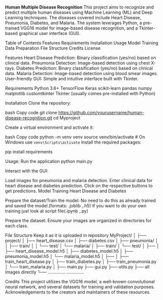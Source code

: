 **Human Multiple Disease Recognition**
This project aims to recognize and predict multiple human diseases using Machine Learning (ML) and Deep Learning techniques. 
The diseases covered include Heart Disease, Pneumonia, Diabetes, and Malaria. The system leverages Python, a pre-trained VGG16 
model for image-based disease recognition, and a Tkinter-based graphical user interface (GUI).

Table of Contents
Features
Requirements
Installation
Usage
Model Training
Data Preparation
File Structure
Credits
License


Features
Heart Disease Prediction: Binary classification (yes/no) based on clinical data.
Pneumonia Detection: Image-based detection using chest X-rays.
Diabetes Prediction: Binary classification (yes/no) based on clinical data.
Malaria Detection: Image-based detection using blood smear images.
User-friendly GUI: Simple and intuitive interface built with Tkinter.


Requirements
Python 3.6+
TensorFlow
Keras
scikit-learn
pandas
numpy
matplotlib
customtkinter
Tkinter (usually comes pre-installed with Python)


Installation
Clone the repository:

bash
Copy code
git clone https://github.com/yourusername/human-disease-recognition.git
cd Myproject

Create a virtual environment and activate it:

bash
Copy code
python -m venv venv
source venv/bin/activate   # On Windows use `venv\Scripts\activate`
Install the required packages:

pip install requirements


Usage:
Run the application
python main.py


Interact with the GUI:

Load images for pneumonia and malaria detection.
Enter clinical data for heart disease and diabetes prediction.
Click on the respective buttons to get predictions.
Model Training
Heart Disease and Diabetes


Prepare the dataset/Train the model:
  No need to do this as already trained and saved the model.(formats: .joblib ,.h5)
  If you want to do your own training just look at script file(.ipynb ,.py)


Prepare the dataset:
Ensure your images are organized in directories for each class.


File Structure
  Keep it as it is uploaded in repository
MyProject/
│
├── project/
│   ├── heart_disease.csv
│   ├── diabetes.csv
│   ├── pneumonia/
│   │   ├── train/
│   │   └── test/
│   └── malaria/
│       ├── train/
│       └── test/
│
├── 
│   ├── heart_disease_model.h5
│   ├── diabetes_model.h5
│   ├── pneumonia_model.h5
│   └── malaria_model.h5
│
├── 
│   ├── train_heart_disease.py
│   ├── train_diabetes.py
│   ├── train_pneumonia.py
│   └── train_malaria.py
│
├── main.py
├── gui.py
├── utils.py
├── all Images directly
└── ..............
    ..............

    
Credits
This project utilizes the VGG16 model, a well-known convolutional neural network, and several datasets for training and validation purposes. 
Acknowledgements to the creators and maintainers of these resources.
